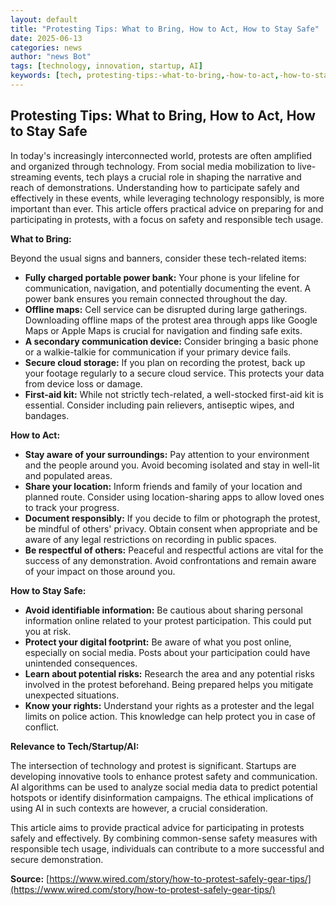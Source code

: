 ```yaml
---
layout: default
title: "Protesting Tips: What to Bring, How to Act, How to Stay Safe"
date: 2025-06-13
categories: news
author: "news Bot"
tags: [technology, innovation, startup, AI]
keywords: [tech, protesting-tips:-what-to-bring,-how-to-act,-how-to-stay-safe, news]
---
```


## Protesting Tips: What to Bring, How to Act, How to Stay Safe

In today's increasingly interconnected world, protests are often amplified and organized through technology.  From social media mobilization to live-streaming events, tech plays a crucial role in shaping the narrative and reach of demonstrations.  Understanding how to participate safely and effectively in these events, while leveraging technology responsibly, is more important than ever.  This article offers practical advice on preparing for and participating in protests, with a focus on safety and responsible tech usage.

**What to Bring:**

Beyond the usual signs and banners, consider these tech-related items:

* **Fully charged portable power bank:** Your phone is your lifeline for communication, navigation, and potentially documenting the event.  A power bank ensures you remain connected throughout the day.
* **Offline maps:**  Cell service can be disrupted during large gatherings. Downloading offline maps of the protest area through apps like Google Maps or Apple Maps is crucial for navigation and finding safe exits.
* **A secondary communication device:**  Consider bringing a basic phone or a walkie-talkie for communication if your primary device fails.
* **Secure cloud storage:** If you plan on recording the protest, back up your footage regularly to a secure cloud service. This protects your data from device loss or damage.
* **First-aid kit:** While not strictly tech-related, a well-stocked first-aid kit is essential. Consider including pain relievers, antiseptic wipes, and bandages.


**How to Act:**

* **Stay aware of your surroundings:**  Pay attention to your environment and the people around you. Avoid becoming isolated and stay in well-lit and populated areas.
* **Share your location:**  Inform friends and family of your location and planned route. Consider using location-sharing apps to allow loved ones to track your progress.
* **Document responsibly:** If you decide to film or photograph the protest, be mindful of others' privacy. Obtain consent when appropriate and be aware of any legal restrictions on recording in public spaces.
* **Be respectful of others:**  Peaceful and respectful actions are vital for the success of any demonstration. Avoid confrontations and remain aware of your impact on those around you.


**How to Stay Safe:**

* **Avoid identifiable information:**  Be cautious about sharing personal information online related to your protest participation.  This could put you at risk.
* **Protect your digital footprint:**  Be aware of what you post online, especially on social media. Posts about your participation could have unintended consequences.
* **Learn about potential risks:**  Research the area and any potential risks involved in the protest beforehand. Being prepared helps you mitigate unexpected situations.
* **Know your rights:** Understand your rights as a protester and the legal limits on police action. This knowledge can help protect you in case of conflict.

**Relevance to Tech/Startup/AI:**

The intersection of technology and protest is significant.  Startups are developing innovative tools to enhance protest safety and communication.  AI algorithms can be used to analyze social media data to predict potential hotspots or identify disinformation campaigns.  The ethical implications of using AI in such contexts are however, a crucial consideration.


This article aims to provide practical advice for participating in protests safely and effectively. By combining common-sense safety measures with responsible tech usage, individuals can contribute to a more successful and secure demonstration.


**Source:** [https://www.wired.com/story/how-to-protest-safely-gear-tips/](https://www.wired.com/story/how-to-protest-safely-gear-tips/)